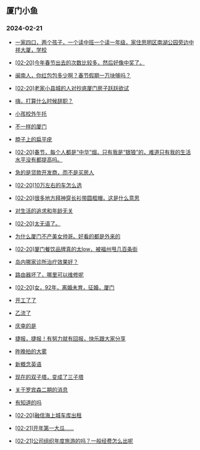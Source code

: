 ## 厦门小鱼 
### 2024-02-21

+ [一家四口，两个孩子，一个读中班一个读一年级，家住思明区南湖公园旁边中祥大厦，学校](http://bbs.xmfish.com/read-htm-tid-18148492.html)

+ [[02-20]今年春节出去的次数比较多，然后好像中奖了。](http://bbs.xmfish.com/read-htm-tid-18148560.html)

+ [闽南人，你红包包多少啊？春节假期一万块够吗？](http://bbs.xmfish.com/read-htm-tid-18148266.html)

+ [[02-20]老家小县城的人对抄底厦门房子跃跃欲试](http://bbs.xmfish.com/read-htm-tid-18148438.html)

+ [嗨，打算什么时候辞职？](http://bbs.xmfish.com/read-htm-tid-18148433.html)

+ [小孩校外午托](http://bbs.xmfish.com/read-htm-tid-18148253.html)

+ [不一样的厦门](http://bbs.xmfish.com/read-htm-tid-18148382.html)

+ [脖子上的扁平疣](http://bbs.xmfish.com/read-htm-tid-18148357.html)

+ [[02-20]春节，每个人都是“中华”烟，只有我是“银狼”的，难道只有我的生活水平没有都提高吗。](http://bbs.xmfish.com/read-htm-tid-18148368.html)

+ [急的是贷款开发商，而不是买房人](http://bbs.xmfish.com/read-htm-tid-18148394.html)

+ [[02-20]10万左右的车怎么选](http://bbs.xmfish.com/read-htm-tid-18148564.html)

+ [[02-20]很多地方拜神穿长衫带圆框帽，这是什么意思](http://bbs.xmfish.com/read-htm-tid-18148360.html)

+ [对生活的追求和年龄无关](http://bbs.xmfish.com/read-htm-tid-18148501.html)

+ [[02-20]太无语了。](http://bbs.xmfish.com/read-htm-tid-18148488.html)

+ [为什么厦门不产美女帅哥。好看的都是外来的](http://bbs.xmfish.com/read-htm-tid-18148485.html)

+ [[02-20]厦门餐饮品牌真的太low，被福州甩几百条街](http://bbs.xmfish.com/read-htm-tid-18148491.html)

+ [岛内哪家诊所治疗效果好？](http://bbs.xmfish.com/read-htm-tid-18148632.html)

+ [路由器坏了，哪里可以维修呢](http://bbs.xmfish.com/read-htm-tid-18148481.html)

+ [[02-20]女，92年，离婚未育，征婚，厦门](http://bbs.xmfish.com/read-htm-tid-18148580.html)

+ [开工了了](http://bbs.xmfish.com/read-htm-tid-18148624.html)

+ [乙流了](http://bbs.xmfish.com/read-htm-tid-18148636.html)

+ [庆幸的是](http://bbs.xmfish.com/read-htm-tid-18148901.html)

+ [捷报，捷报！有努力就有回报，快乐跟大家分享](http://bbs.xmfish.com/read-htm-tid-18148914.html)

+ [昨晚拍的大雾](http://bbs.xmfish.com/read-htm-tid-18148910.html)

+ [新概念英语](http://bbs.xmfish.com/read-htm-tid-18148536.html)

+ [现在的双子塔，变成了三子塔](http://bbs.xmfish.com/read-htm-tid-18148966.html)

+ [关于罗宾森二期的消息](http://bbs.xmfish.com/read-htm-tid-18148737.html)

+ [有知道的吗](http://bbs.xmfish.com/read-htm-tid-18148861.html)

+ [[02-20]融信海上城车库出租](http://bbs.xmfish.com/read-htm-tid-18148635.html)

+ [[02-21]开年第一大瓜……](http://bbs.xmfish.com/read-htm-tid-18149042.html)

+ [[02-21]公司组织年度旅游的吗？一般经费怎么出呢](http://bbs.xmfish.com/read-htm-tid-18149015.html)

